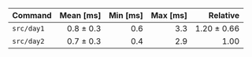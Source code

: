 | Command | Mean [ms] | Min [ms] | Max [ms] | Relative |
|:---|---:|---:|---:|---:|
| `src/day1` | 0.8 ± 0.3 | 0.6 | 3.3 | 1.20 ± 0.66 |
| `src/day2` | 0.7 ± 0.3 | 0.4 | 2.9 | 1.00 |
